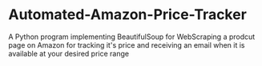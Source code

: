 # Automated-Amazon-Price-Tracker
 A Python program implementing BeautifulSoup for WebScraping a prodcut page on Amazon for tracking it's price and receiving an email when it is available at your desired price range

